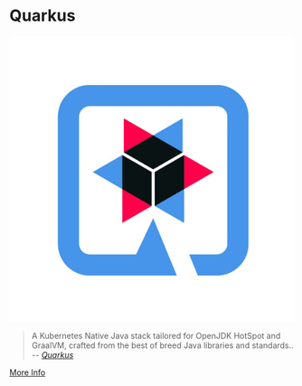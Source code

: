Quarkus 
========================

![Quarkus](quarkus.jpg "=100x100")

> A Kubernetes Native Java stack tailored for OpenJDK HotSpot and GraalVM, crafted from the best of breed Java libraries and standards..
> -- <cite>[Quarkus][1]</cite>

[1]: https://quarkus.io/

[More Info](https://quarkus.io/)